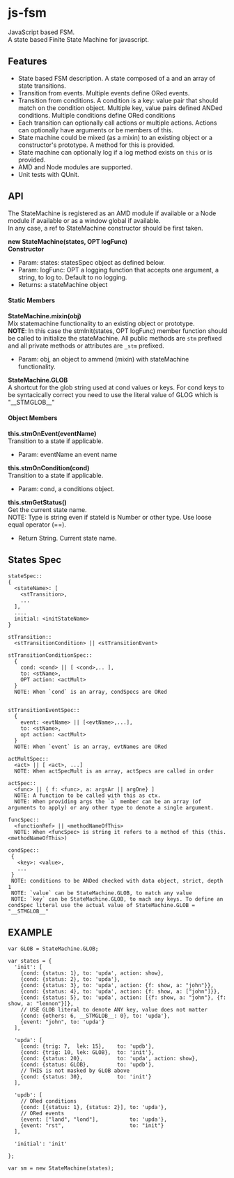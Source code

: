 js-fsm
======

JavaScript based FSM.  
A state based Finite State Machine for javascript.

Features
--------

 - State based FSM description. A state composed of a <stateName> and an array of state transitions.
 - Transition from events. Multiple events define ORed events.
 - Transition from conditions. A condition is a key: value pair that should match on the condition object. Multiple key, value pairs defined ANDed conditions. Multiple conditions define ORed conditions
 - Each transition can optionally call actions or multiple actions. Actions can optionally have arguments or be members of this.
 - State machine could be mixed (as a mixin) to an existing object or a constructor's prototype. A method for this is provided.
 - State machine can optionally log if a log method exists on `this` or is provided.
 - AMD and Node modules are supported.
 - Unit tests with QUnit.


API
---
The StateMachine is registered as an AMD module if available or a Node module if available or as a window global if available.  
In any case, a ref to StateMachine constructor should be first taken.

**new StateMachine(states, OPT logFunc)**  
**Constructor**  
* Param: states: statesSpec object as defined below.
* Param: logFunc: OPT a logging function that accepts one argument, a string, to log to. Default to no logging.
* Returns: a stateMachine object


#### Static Members

**StateMachine.mixin(obj)**  
Mix statemachine functionality to an existing object or prototype.  
**NOTE**: In this case the stmInit(states, OPT logFunc) member function should be called to initialize the stateMachine. All public methods are `stm` prefixed and all private methods or attributes are `_stm` prefixed.
* Param: obj, an object to ammend (mixin) with stateMachine functionality.  


**StateMachine.GLOB**  
A shortcut for the glob string used at cond values or keys. For cond keys to be syntacically correct you need to use the literal value of GLOG which is "\_\_STMGLOB\_\_"

#### Object Members

**this.stmOnEvent(eventName)**  
Transition to a state if applicable.
* Param: eventName an event name

**this.stmOnCondition(cond)**  
Transition to a state if applicable.
* Param: cond, a conditions object.

**this.stmGetStatus()**  
Get the current state name.  
NOTE: Type is string even if stateId is Number or other type. Use loose equal operator (==).
* Return String. Current state name. 

 
States Spec
-----------

    stateSpec::
    {
      <stateName>: [ 
        <stTransition>, 
        ...
      ],
      ....
      initial: <initStateName>
    }
  
    stTransition:: 
      <stTransitionCondition> || <stTransitionEvent>
    
    stTransitionConditionSpec::
      { 
        cond: <cond> || [ <cond>,.. ],
        to: <stName>, 
        OPT action: <actMult>
      }
      NOTE: When `cond` is an array, condSpecs are ORed
    
    
    stTransitionEventSpec::
      {
        event: <evtName> || [<evtName>,...],
        to: <stName>, 
        opt action: <actMult>
      }
      NOTE: When `event` is an array, evtNames are ORed
    
    actMultSpec::
      <act> || [ <act>, ...]
      NOTE: When actSpecMult is an array, actSpecs are called in order
    
    actSpec::
      <func> || { f: <func>, a: argsAr || argOne} ]
      NOTE: A function to be called with this as ctx.
      NOTE: When providing args the `a` member can be an array (of arguments to apply) or any other type to denote a single argument.
    
    funcSpec::
      <functionRef> || <methodNameOfThis>
      NOTE: When <funcSpec> is string it refers to a method of this (this.<methodNameOfThis>)
      
    condSpec::
     { 
       <key>: <value>, 
       ...
     } 
     NOTE: conditions to be ANDed checked with data object, strict, depth 1
     NOTE: `value` can be StateMachine.GLOB, to match any value
     NOTE: `key` can be StateMachine.GLOB, to mach any keys. To define an condSpec literal use the actual value of StateMachine.GLOB = "__STMGLOB__"



  



EXAMPLE
-------
    var GLOB = StateMachine.GLOB;

    var states = {
      'init': [
        {cond: {status: 1}, to: 'upda', action: show},
        {cond: {status: 2}, to: 'upda'},
        {cond: {status: 3}, to: 'upda', action: {f: show, a: "john"}},
        {cond: {status: 4}, to: 'upda', action: {f: show, a: ["john"]}},
        {cond: {status: 5}, to: 'upda', action: [{f: show, a: "john"}, {f: show, a: "lennon"}]},
        // USE GLOB literal to denote ANY key, value does not matter
        {cond: {others: 6, __STMGLOB__: 0}, to: 'upda'},
        {event: "john", to: 'upda'}
      ],

      'upda': [
        {cond: {trig: 7,  lek: 15},    to: 'updb'},
        {cond: {trig: 10, lek: GLOB},  to: 'init'},
        {cond: {status: 20},           to: 'upda', action: show},
        {cond: {status: GLOB},         to: 'updb'},
        // THIS is not masked by GLOB above
        {cond: {status: 30},           to: 'init'}
      ],

      'updb': [
        // ORed conditions 
        {cond: [{status: 1}, {status: 2}], to: 'upda'},
        // ORed events
        {event: ["land", "lond"],          to: 'upda'},
        {event: "rst",                     to: "init"}
      ],

      'initial': 'init'

    };
    
    var sm = new StateMachine(states);


